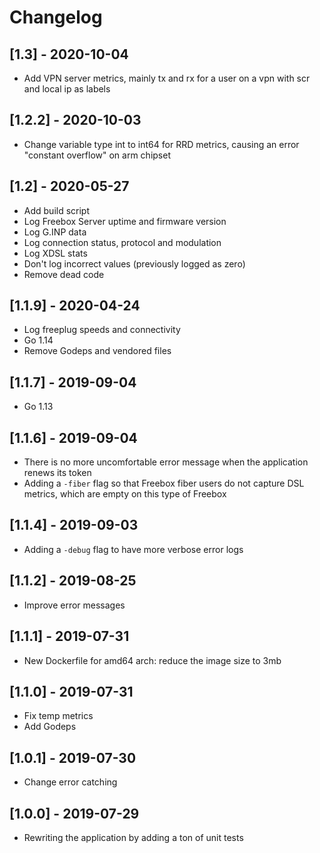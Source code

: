 # Changelog

## [1.3] - 2020-10-04

- Add VPN server metrics, mainly tx and rx for a user on a vpn with scr and local ip as labels

## [1.2.2] - 2020-10-03

- Change variable type int to int64 for RRD metrics, causing an error "constant overflow" on arm chipset

## [1.2] - 2020-05-27

- Add build script
- Log Freebox Server uptime and firmware version
- Log G.INP data
- Log connection status, protocol and modulation
- Log XDSL stats
- Don't log incorrect values (previously logged as zero)
- Remove dead code

## [1.1.9] - 2020-04-24

- Log freeplug speeds and connectivity
- Go 1.14
- Remove Godeps and vendored files

## [1.1.7] - 2019-09-04

- Go 1.13

## [1.1.6] - 2019-09-04

- There is no more uncomfortable error message when the application renews its token
- Adding a `-fiber` flag so that Freebox fiber users do not capture DSL metrics, which are empty on this type of Freebox

## [1.1.4] - 2019-09-03

- Adding a `-debug` flag to have more verbose error logs

## [1.1.2] - 2019-08-25

- Improve error messages

## [1.1.1] - 2019-07-31

- New Dockerfile for amd64 arch: reduce the image size to 3mb

## [1.1.0] - 2019-07-31

- Fix temp metrics
- Add Godeps

## [1.0.1] - 2019-07-30

- Change error catching

## [1.0.0] - 2019-07-29

- Rewriting the application by adding a ton of unit tests
